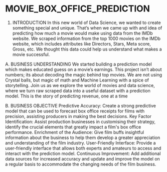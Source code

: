 # MOVIE_BOX_OFFICE_PREDICTION
1. INTRODUCTION
In this new world of Data Science, we wanted to create something special and
unique. That’s when we came up with and idea of predicting how much a movie
would make using data from the IMDb website. We scraped information from
the top 1000 movies on the IMDb website, which includes attributes like
Directors, Stars, Meta score, Gross, etc. We thought this data could help us
understand what makes a movie successful.

A. BUSINESS UNDERSTANDING
We started building a prediction model which makes educated guess on a
movie’s earnings. This project isn’t about numbers; its about decoding the
magic behind top movies. We are not using Crystal balls, but magic of math and
Machine Learning with a spice of storytelling.
Join us as we explore the world of movies and data science, where we turn raw
scraped data into a useful dataset with a prediction model. This is the story of
predicting revenue, one at a time

B. BUSINESS OBJECTIVE
Predictive Accuracy: Create a strong predictive model that can be used to
forecast box office receipts for films with precision, assisting producers in
making the best decisions.
Key Factor Identification: Assist production businesses in customising their
strategy, identify the crucial elements that greatly impact a film's box office
performance.
Enrichment of the Audience: Give film buffs insightful information about the
business to help them develop a greater appreciation and understanding of the
film industry.
User-Friendly Interface: Provide a user-friendly interface that allows both
experts and amateurs to access and interact with the prediction model.
Continuous Improvement: Add additional data sources for increased accuracy
and update and improve the model on a regular basis to accommodate the
changing needs of the film business.
